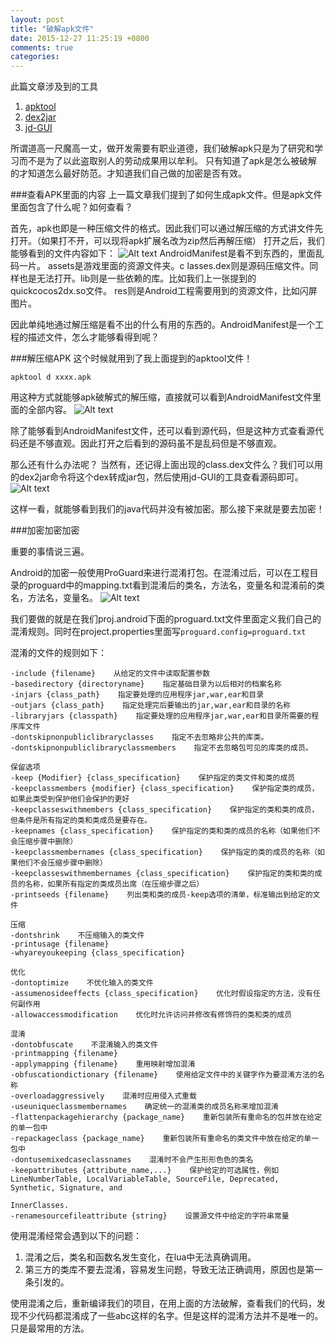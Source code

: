 ```yaml
---
layout: post
title: "破解apk文件"
date: 2015-12-27 11:25:19 +0800
comments: true
categories: 
---
```


此篇文章涉及到的工具
1. [apktool](http://www.softpedia.com/get/Programming/Debuggers-Decompilers-Dissasemblers/ApkTool.shtml#download)
2. [dex2jar](http://sourceforge.net/projects/dex2jar/)
3. [jd-GUI](http://jd.benow.ca/)

所谓道高一尺魔高一丈，做开发需要有职业道德，我们破解apk只是为了研究和学习而不是为了以此盗取别人的劳动成果用以牟利。
只有知道了apk是怎么被破解的才知道怎么最好防范。才知道我们自己做的加密是否有效。

###查看APK里面的内容
上一篇文章我们提到了如何生成apk文件。但是apk文件里面包含了什么呢？如何查看？

首先，apk也即是一种压缩文件的格式。因此我们可以通过解压缩的方式讲文件先打开。（如果打不开，可以现将apk扩展名改为zip然后再解压缩）
打开之后，我们能够看到的文件内容如下：
![Alt text](./1450615912267.png)
AndroidManifest是看不到东西的，里面乱码一片。
assets是游戏里面的资源文件夹。c
lasses.dex则是源码压缩文件。同样也是无法打开。lib则是一些依赖的库。比如我们上一张提到的quickcocos2dx.so文件。
res则是Android工程需要用到的资源文件，比如闪屏图片。

因此单纯地通过解压缩是看不出的什么有用的东西的。AndroidManifest是一个工程的描述文件，怎么才能够看得到呢？

###解压缩APK
这个时候就用到了我上面提到的apktool文件！

```
apktool d xxxx.apk 
```
用这种方式就能够apk破解式的解压缩，直接就可以看到AndroidManifest文件里面的全部内容。
![Alt text](./38ccc90747d8eb7bb7863e12c397356d)

除了能够看到AndroidManifest文件，还可以看到源代码，但是这种方式查看源代码还是不够直观。因此打开之后看到的源码虽不是乱码但是不够直观。

那么还有什么办法呢？
当然有，还记得上面出现的class.dex文件么？我们可以用的dex2jar命令将这个dex转成jar包，然后使用jd-GUI的工具查看源码即可。
![Alt text](./a.jpeg)

这样一看，就能够看到我们的java代码并没有被加密。那么接下来就是要去加密！

###加密加密加密

重要的事情说三遍。

Android的加密一般使用ProGuard来进行混淆打包。在混淆过后，可以在工程目录的proguard中的mapping.txt看到混淆后的类名，方法名，变量名和混淆前的类名，方法名，变量名。
![Alt text](./1)

我们要做的就是在我们proj.android下面的proguard.txt文件里面定义我们自己的混淆规则。同时在project.properties里面写`proguard.config=proguard.txt`

混淆的文件的规则如下：

```
-include {filename}    从给定的文件中读取配置参数   
-basedirectory {directoryname}    指定基础目录为以后相对的档案名称   
-injars {class_path}    指定要处理的应用程序jar,war,ear和目录   
-outjars {class_path}    指定处理完后要输出的jar,war,ear和目录的名称   
-libraryjars {classpath}    指定要处理的应用程序jar,war,ear和目录所需要的程序库文件   
-dontskipnonpubliclibraryclasses    指定不去忽略非公共的库类。   
-dontskipnonpubliclibraryclassmembers    指定不去忽略包可见的库类的成员。  
  
保留选项   
-keep {Modifier} {class_specification}    保护指定的类文件和类的成员   
-keepclassmembers {modifier} {class_specification}    保护指定类的成员，如果此类受到保护他们会保护的更好  
-keepclasseswithmembers {class_specification}    保护指定的类和类的成员，但条件是所有指定的类和类成员是要存在。   
-keepnames {class_specification}    保护指定的类和类的成员的名称（如果他们不会压缩步骤中删除）   
-keepclassmembernames {class_specification}    保护指定的类的成员的名称（如果他们不会压缩步骤中删除）   
-keepclasseswithmembernames {class_specification}    保护指定的类和类的成员的名称，如果所有指定的类成员出席（在压缩步骤之后）   
-printseeds {filename}    列出类和类的成员-keep选项的清单，标准输出到给定的文件   
  
压缩   
-dontshrink    不压缩输入的类文件   
-printusage {filename}   
-whyareyoukeeping {class_specification}       
  
优化   
-dontoptimize    不优化输入的类文件   
-assumenosideeffects {class_specification}    优化时假设指定的方法，没有任何副作用   
-allowaccessmodification    优化时允许访问并修改有修饰符的类和类的成员   
  
混淆   
-dontobfuscate    不混淆输入的类文件   
-printmapping {filename}   
-applymapping {filename}    重用映射增加混淆   
-obfuscationdictionary {filename}    使用给定文件中的关键字作为要混淆方法的名称   
-overloadaggressively    混淆时应用侵入式重载   
-useuniqueclassmembernames    确定统一的混淆类的成员名称来增加混淆   
-flattenpackagehierarchy {package_name}    重新包装所有重命名的包并放在给定的单一包中   
-repackageclass {package_name}    重新包装所有重命名的类文件中放在给定的单一包中   
-dontusemixedcaseclassnames    混淆时不会产生形形色色的类名   
-keepattributes {attribute_name,...}    保护给定的可选属性，例如LineNumberTable, LocalVariableTable, SourceFile, Deprecated, Synthetic, Signature, and   
  
InnerClasses.   
-renamesourcefileattribute {string}    设置源文件中给定的字符串常量  
```


使用混淆经常会遇到以下的问题：
1. 混淆之后，类名和函数名发生变化，在lua中无法真确调用。
2. 第三方的类库不要去混淆，容易发生问题，导致无法正确调用，原因也是第一条引发的。

使用混淆之后，重新编译我们的项目，在用上面的方法破解，查看我们的代码，发现不少代码都混淆成了一些abc这样的名字。但是这样的混淆方法并不是唯一的。只是最常用的方法。






